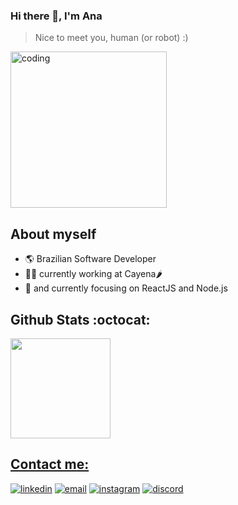 ### Hi there 👋, I'm Ana
> Nice to meet you, human (or robot) :)
<img align="center" height="250rem" alt="coding" src="https://tenor.com/view/kitten-cat-typing-typing-cat-thank-goodness-gif-16601149.gif">

## About myself
- 🌎 Brazilian Software Developer
- 👩‍💻 currently working at Cayena🌶️
- 🌱 and currently focusing on ReactJS and Node.js

## Github Stats :octocat:
  <div>
  <a href="https://github.com/anacsinigaglia">
  <img height="160em" src="https://github-readme-stats.vercel.app/api/top-langs/?username=anacsinigaglia&layout=compact&langs_count=16&theme=dracula"/>
<div>
  
## Contact me:
 <div>
  <a href="https://www.linkedin.com/in/ana-caroline-sinigaglia/"><img src="https://img.icons8.com/color/96/000000/linkedin.png" alt="linkedin"/></a>
  <a href="mailto:anacarolinesinigaglia@gmail.com"><img src="https://img.icons8.com/color/96/000000/gmail.png" alt="email"/></a>
  <a href="https://www.instagram.com/anahalffox"><img src="https://img.icons8.com/color/96/000000/instagram-new.png" alt="instagram"/></a>
  <a href="mailto:Yhy#7417"><img src="https://img.icons8.com/color/96/000000/discord-logo.png" alt="discord"/></a>
</div>
